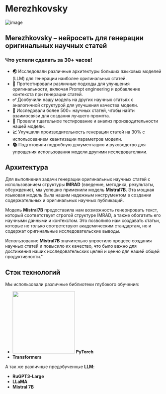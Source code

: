 # Merezhkovsky
![image](https://github.com/sharafetdinov42/CheckAI_ikanam/assets/148991752/4ab56a79-735a-433d-b17e-ef635da03f4e)
## Merezhkovsky – нейросеть для генерации оригинальных научных статей 

### Что успели сделать за 30+ часов!
- **🌏** Исследовали различные архитектуры больших языковых моделей (LLM) для генерации наиболее оригинальных статей.
- **📕** Протестировали различные подходы для улучшения оригинальности, включая Prompt engineering и добавление контекста при генерации статей.
- **✅** Дообучили нашу модель на других научных статьях с аналогичной структурой для улучшения качества модели.
- **💾** Исследовали более 500+ научных статей, чтобы найти взаимосвязи для создания лучшего промпта.
- **🧪** Провели тщательное тестирование и анализ производительности нашей модели.
- **📈** Улучшили производительность генерации статей на 30% с использованием квантизации параметров модели.
- **📚** Подготовили подробную документацию и руководство для упрощения использования модели другими исследователями.

## Архитектура
Для выполнения задачи генерации оригинальных научных статей с использованием структуры **IMRAD** (введение, методика, результаты, обсуждение), мы успешно применили модель **Mistral7B**. Эта мощная языковая модель была нашим надежным инструментом в создании содержательных и оригинальных научных публикаций.

Модель **Mistral7B** предоставила нам возможность генерировать текст, который соответствует строгой структуре IMRAD, а также обогатить его научными данными и контекстом. Это позволило нам создавать статьи, которые не только соответствуют академическим стандартам, но и содержат оригинальные исследовательские выводы.

Использование **Mistral7B** значительно упростило процесс создания научных статей и повысило их качество, что было важно для достижения наших исследовательских целей и ценно для нашей общей продуктивности."

## Стэк технологий
Мы использовали различные библиотеки глубокого обучения:
- <img src="https://i.ytimg.com/vi/0MVyXEYMbgc/hqdefault.jpg" width="200" /> **PyTorch**
- **Transformers**

А так же различные предобученные **LLM**:
- **RuGPT3-Large**
- **LLaMA**
- **Mistral 7B**
